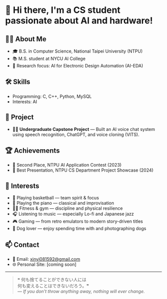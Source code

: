 # 👋 Hi there, I'm a CS student passionate about AI and hardware!

## 🧑‍🎓 About Me
- 🎓 B.S. in Computer Science, National Taipei University (NTPU)
- 📚 M.S. student at NYCU AI College
- 🔬 Research focus: AI for Electronic Design Automation (AI-EDA)

## 🛠️ Skills
- Programming: C, C++, Python, MySQL
- Interests: AI

## 📂 Project
- 🧑‍💻 **Undergraduate Capstone Project** — Built an AI voice chat system using speech recognition, ChatGPT, and voice cloning (VITS).

## 🏆 Achievements
- 🥈 Second Place, NTPU AI Application Contest (2023)
- 🏅 Best Presentation, NTPU CS Department Project Showcase (2024)

## 🎯 Interests
- 🏀 Playing basketball — team spirit & focus
- 🎹 Playing the piano — classical and improvisation
- 🏋️‍♂️ Fitness & gym — discipline and physical resilience
- 🎧 Listening to music — especially Lo-fi and Japanese jazz
- 🎮 Gaming — from retro emulators to modern story-driven titles
- 🐶 Dog lover — enjoy spending time with and photographing dogs

## 📫 Contact
- 📧 Email: xinyi081592@gmail.com
- 🌐 Personal Site: [coming soon]

---

> ❝ 何も捨てることができない人には  
> 何も変えることはできないだろう。❞  
> — *If you don’t throw anything away, nothing will ever change.*
